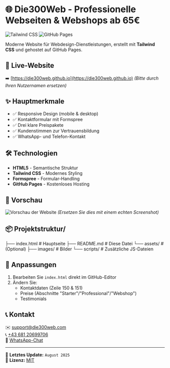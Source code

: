 # 🌐 Die300Web - Professionelle Webseiten & Webshops ab 65€

![Tailwind CSS](https://img.shields.io/badge/Tailwind_CSS-38B2AC?style=for-the-badge&logo=tailwind-css&logoColor=white)
![GitHub Pages](https://img.shields.io/badge/GitHub_Pages-222222?style=for-the-badge&logo=github-pages&logoColor=white)

Moderne Website für Webdesign-Dienstleistungen, erstellt mit **Tailwind CSS** und gehostet auf GitHub Pages.

## 🚀 Live-Website
➡️ [https://die300web.github.io](https://die300web.github.io) *(Bitte durch Ihren Nutzernamen ersetzen)*

## ✨ Hauptmerkmale
- ✅ Responsive Design (mobile & desktop)
- ✅ Kontaktformular mit Formspree
- ✅ Drei klare Preispakete
- ✅ Kundenstimmen zur Vertrauensbildung
- ✅ WhatsApp- und Telefon-Kontakt

## 🛠 Technologien
- **HTML5** - Semantische Struktur
- **Tailwind CSS** - Modernes Styling
- **Formspree** - Formular-Handling
- **GitHub Pages** - Kostenloses Hosting

## 📸 Vorschau
![Vorschau der Website](https://via.placeholder.com/800x500/38B2AC/FFFFFF?text=Die300Web-Screenshot) *(Ersetzen Sie dies mit einem echten Screenshot)*

## 📦 Projektstruktur/
├── index.html # Hauptseite
├── README.md # Diese Datei
└── assets/ # (Optional)
├── images/ # Bilder
└── scripts/ # Zusätzliche JS-Dateien

## 📝 Anpassungen
1. Bearbeiten Sie `index.html` direkt im GitHub-Editor
2. Ändern Sie:
   - Kontaktdaten (Zeile 150 & 151)
   - Preise (Abschnitte "Starter"/"Professional"/"Webshop")
   - Testimonials

## 📞 Kontakt
✉️ [support@die300web.com](mailto:support@die300web.com)  
📞 [+43 681 20699706](tel:+4368120699706)  
💬 [WhatsApp-Chat](https://wa.me/4368120699706)

---

🔹 **Letztes Update:** `August 2025`  
🔹 **Lizenz:** [MIT](https://choosealicense.com/licenses/mit/)
